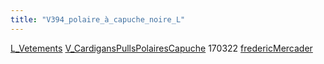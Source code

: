 ```yaml
---
title: "V394_polaire_à_capuche_noire_L"
---
```


[L_Vetements](notes/equipements/L_Vetements.md) [V_CardigansPullsPolairesCapuche](notes/equipements/vetements/V_CardigansPullsPolairesCapuche.md) 170322 [fredericMercader](notes/utilisateurs/beneficiaires/fredericMercader.md)